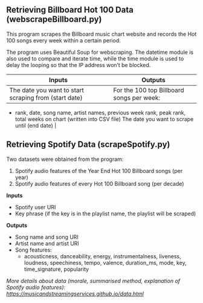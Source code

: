 <h2>Retrieving Billboard Hot 100 Data (webscrapeBillboard.py)</h2>

This program scrapes the Billboard music chart website and records the Hot 100 songs every week within a certain period.

The program uses Beautiful Soup for webscraping. The datetime module is also used to compare and iterate time, while the time module is used to delay the looping so that the IP address won’t be blocked.

Inputs | Outputs
-------| -------
The date you want to start scraping from (start date)|For the 100 top Billboard songs per week: 
  * rank, date, song name, artist names, previous week rank, peak rank, total weeks on chart (written into CSV file)
The date you want to scrape until (end date) | 


<h2>Retrieving Spotify Data (scrapeSpotify.py)</h2>

Two datasets were obtained from the program:
1. Spotify audio features of the Year End Hot 100 Billboard songs (per year)
2. Spotify audio features of every Hot 100 Billboard song (per decade)

**Inputs**
* Spotify user URI
* Key phrase (if the key is in the playlist name, the playlist will be scraped)

**Outputs**
* Song name and song URI
* Artist name and artist URI
* Song features:
  * acousticness, danceability, energy, instrumentalness, liveness, loudness, speechiness, tempo, valence, duration_ms, mode, key, time_signature, popularity
  
*More details about data (morale, summarised method, explanation of Spotify audio features): https://musicandstreamingservices.github.io/data.html*
